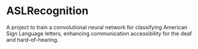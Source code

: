 # ASLRecognition
A project to train a convolutional neural network for classifying American Sign Language letters, enhancing communication accessibility for the deaf and hard-of-hearing.
